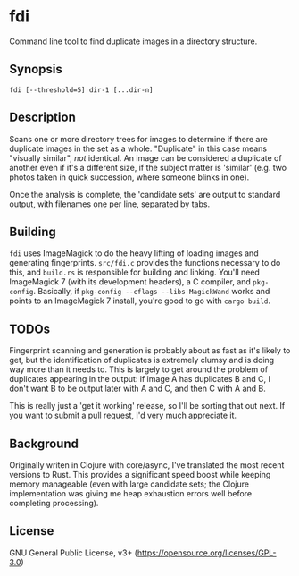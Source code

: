 # fdi
Command line tool to find duplicate images in a directory structure.

## Synopsis

    fdi [--threshold=5] dir-1 [...dir-n]

## Description

Scans one or more directory trees for images to determine if there are duplicate images in the set as a whole.
"Duplicate" in this case means "visually similar", *not* identical.  An image can be considered a duplicate of
another even if it's a different size, if the subject matter is 'similar' (e.g. two photos taken in quick succession,
where someone blinks in one).

Once the analysis is complete, the 'candidate sets' are output to standard output, with filenames one per line, separated by tabs.

## Building

`fdi` uses ImageMagick to do the heavy lifting of loading images and generating fingerprints.  `src/fdi.c` provides the functions
necessary to do this, and `build.rs` is responsible for building and linking.  You'll need ImageMagick 7 (with its development headers), a C compiler, and `pkg-config`.  Basically, if `pkg-config --cflags --libs MagickWand` works and points to an ImageMagick 7 install, you're good to go with `cargo build`.

## TODOs

Fingerprint scanning and generation is probably about as fast as it's likely to get, but the identification of duplicates is extremely
clumsy and is doing way more than it needs to.  This is largely to get around the problem of duplicates appearing in the output:
if image A has duplicates B and C, I don't want B to be output later with A and C, and then C with A and B.

This is really just a 'get it working' release, so I'll be sorting that out next.  If you want to submit a pull request, I'd very much
appreciate it.

## Background

Originally writen in Clojure with core/async, I've translated the most recent versions to Rust.
This provides a significant speed boost while keeping memory manageable (even with large candidate sets;
the Clojure implementation was giving me heap exhaustion errors well before completing processing).

## License

GNU General Public License, v3+ (https://opensource.org/licenses/GPL-3.0)
